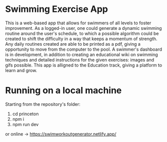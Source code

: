 # Swimming Exercise App

This is a web-based app that allows for swimmers of all levels to foster improvement. As a logged-in user, one could generate a dynamic swimming routine around the user's schedule, to which a possible algorithm could be created to shift the difficulty in a way that keeps a momentum of strength. Any daily routines created are able to be printed as a pdf, giving a opportunity to move from the computer to the pool. A swimmer's dashboard is in development, in addition to creating an educational wiki on swimming techniques and detailed instructions for the given exercises: images and gifs possible. This app is alligned to the Education track, giving a platform to learn and grow.

# Running on a local machine
Starting from the repository's folder:
1. cd princeton
2. npm i
3. npm run dev

or online -> 
https://swimworkoutgenerator.netlify.app/
